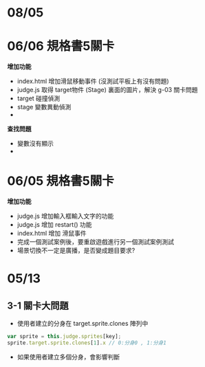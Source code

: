 # 08/05

# 06/06 規格書5關卡
**增加功能**
- index.html 增加滑鼠移動事件 (沒測試平板上有沒有問題)
- judge.js 取得 target物件 (Stage) 裏面的圖片，解決 g-03 關卡問題
- target 碰撞偵測
- stage 變數異動偵測
- 
**查找問題**
- 變數沒有顯示
- 

# 06/05 規格書5關卡
**增加功能**
- judge.js 增加輸入框輸入文字的功能
- judge.js 增加 restart() 功能
- index.html 增加 滑鼠事件
- 完成一個測試案例後，要重啟遊戲進行另一個測試案例測試
- 場景切換不一定是廣播，是否變成題目要求?

# 05/13
## 3-1 關卡大問題
- 使用者建立的分身在 target.sprite.clones 陣列中
```js
var sprite = this.judge.sprites[key];
sprite.target.sprite.clones[1].x // 0:分身0 , 1:分身1
```
- 如果使用者建立多個分身，會影響判斷
